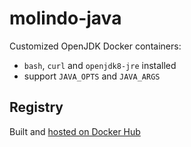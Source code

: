 # molindo-java

Customized OpenJDK Docker containers:

- `bash`, `curl` and `openjdk8-jre` installed
- support `JAVA_OPTS` and `JAVA_ARGS`

## Registry

Built and [hosted on Docker Hub](https://hub.docker.com/r/molindo/molindo-java/)
